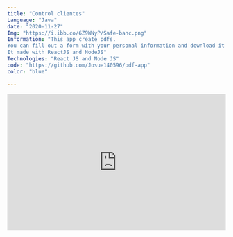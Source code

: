 ```yaml
---
title: "Control clientes"
Language: "Java"
date: "2020-11-27"
Img: "https://i.ibb.co/6Z9WNyP/Safe-banc.png"
Information: "This app create pdfs.
You can fill out a form with your personal information and download it through this app.
It made with ReactJS and NodeJS"
Technologies: "React JS and Node JS"
code: "https://github.com/Josue140596/pdf-app"
color: "blue" 

---
```




<iframe width="100%" height="315" src="https://www.youtube.com/embed/4SZl1r2O_bY" frameborder="0" allowfullscreen></iframe>